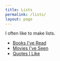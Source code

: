 ```yaml
---
title: Lists
permalink: /lists/
layout: page
---
```


I often like to make lists.

- [Books I've Read](/books)
- [Movies I've Seen](/movies)
- [Quotes I Like](/quotes)
